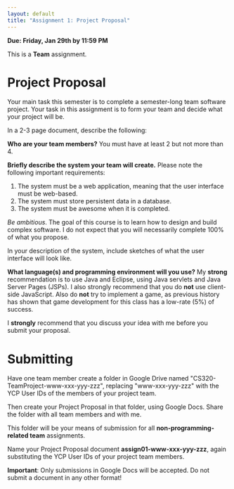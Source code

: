 ```yaml
---
layout: default
title: "Assignment 1: Project Proposal"
---
```


**Due: Friday, Jan 29th by 11:59 PM**

This is a **Team** assignment.

Project Proposal
================

Your main task this semester is to complete a semester-long team software project. Your task in this assignment is to form your team and decide what your project will be.

In a 2-3 page document, describe the following:

**Who are your team members?** You must have at least 2 but not more than 4.

**Briefly describe the system your team will create.** Please note the following important requirements:

1.  The system must be a web application, meaning that the user interface must be web-based.
2.  The system must store persistent data in a database.
3.  The system must be awesome when it is completed.

*Be ambitious*. The goal of this course is to learn how to design and build complex software. I do not expect that you will necessarily complete 100% of what you propose.

In your description of the system, include sketches of what the user interface will look like.

**What language(s) and programming environment will you use?** My **strong** recommendation is to use Java and Eclipse, using Java servlets and Java Server Pages (JSPs).  I also strongly recommend that you do **not** use client-side JavaScript. Also do **not** try to implement a game, as previous history has shown that game development for this class has a low-rate (5%) of success.

I **strongly** recommend that you discuss your idea with me before you submit your proposal.

Submitting
==========

Have one team member create a  folder in Google Drive named "CS320-TeamProject-www-xxx-yyy-zzz", replacing "www-xxx-yyy-zzz" with the YCP User IDs of the members of your project team.

Then create your Project Proposal in that folder, using Google Docs.  Share the folder with all team members and with me.

This folder will be your means of submission for all **non-programming-related team** assignments.

Name your Project Proposal document **assign01-www-xxx-yyy-zzz**, again substituting the YCP User IDs of your project team members.

<div class="callout">
<b>Important</b>: Only submissions in Google Docs will be accepted.
Do not submit a document in any other format!
</div>
